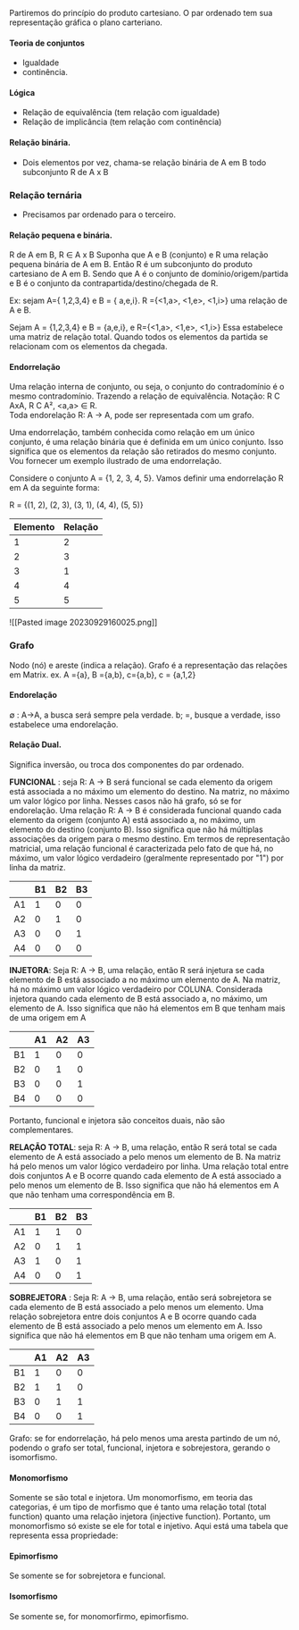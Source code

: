 Partiremos do princípio do produto cartesiano. O par ordenado tem sua representação gráfica o plano carteriano. 
#### Teoria de conjuntos
* Igualdade
* continência.
#### Lógica
* Relação de equivalência (tem relação com igualdade)
*  Relação de implicância (tem relação com continência)
#### Relação binária.
* Dois elementos por vez, chama-se relação binária de A em B todo subconjunto R de A x B
### Relação ternária
* Precisamos par ordenado para o terceiro. 

#### Relação pequena e binária. 
R de A em B, R $\in$ A x B
Suponha que A e B (conjunto) e R uma relação pequena binária de A em B. Então R é um subconjunto do produto cartesiano de A em B. Sendo que A é o conjunto de domínio/origem/partida e B é o conjunto da contrapartida/destino/chegada de R. 

Ex: sejam A={ 1,2,3,4} e B = { a,e,i}. R ={<1,a>, <1,e>, <1,i>} uma relação de A e B. 

Sejam A = {1,2,3,4} e B = {a,e,i}, e R={<1,a>, <1,e>, <1,i>} Essa estabelece uma matriz de relação total. Quando todos os elementos da partida se relacionam com os elementos da chegada. 

#### Endorrelação

Uma relação interna de conjunto, ou seja, o conjunto do contradomínio é o mesmo contradomínio. Trazendo a relação de equivalência.
Notação: R C AxA, R C A², <a,a> $\in$ R.   
Toda endorelação R:  A -> A, pode ser representada com um grafo. 

Uma endorrelação, também conhecida como relação em um único conjunto, é uma relação binária que é definida em um único conjunto. Isso significa que os elementos da relação são retirados do mesmo conjunto. Vou fornecer um exemplo ilustrado de uma endorrelação.

Considere o conjunto A = {1, 2, 3, 4, 5}. Vamos definir uma endorrelação R em A da seguinte forma:

R = {(1, 2), (2, 3), (3, 1), (4, 4), (5, 5)}

| Elemento | Relação  |
|----------|----------|
| 1        |    2     |
| 2        |    3     |
| 3        |    1     |
| 4        |    4     |
| 5        |    5     |


![[Pasted image 20230929160025.png]]

### Grafo 
Nodo (nó) e areste (indica a relação). Grafo é a representação das relações em Matrix. 
ex. A ={a}, B ={a,b}, c={a,b}, c = {a,1,2}
#### Endorelação 
$\emptyset$ : A->A, a busca será sempre pela verdade. 
b; =, busque a verdade, isso estabelece uma endorelação. 

#### Relação Dual. 
Significa inversão, ou troca dos componentes do par ordenado. 

**FUNCIONAL** : seja R: A -> B será funcional se cada elemento da origem está associada a no máximo um elemento do destino. Na matriz, no máximo um valor lógico por linha. 
Nesses casos não há grafo, só se for endorelação. Uma relação R: A -> B é considerada funcional quando cada elemento da origem (conjunto A) está associado a, no máximo, um elemento do destino (conjunto B). Isso significa que não há múltiplas associações da origem para o mesmo destino. Em termos de representação matricial, uma relação funcional é caracterizada pelo fato de que há, no máximo, um valor lógico verdadeiro (geralmente representado por "1") por linha da matriz.

|   | B1 | B2 | B3 |
|---|----|----|----|
| A1| 1  | 0  | 0  |
| A2| 0  | 1  | 0  |
| A3| 0  | 0  | 1  |
| A4| 0  | 0  | 0  |


**INJETORA**: Seja R: A -> B, uma relação, então R será injetura se cada elemento de B está associado a no máximo um elemento de A. Na matriz, há no máximo um valor lógico verdadeiro por COLUNA. Considerada injetora quando cada elemento de B está associado a, no máximo, um elemento de A. Isso significa que não há elementos em B que tenham mais de uma origem em A

|   | A1 | A2 | A3 |
|---|----|----|----|
| B1| 1  | 0  | 0  |
| B2| 0  | 1  | 0  |
| B3| 0  | 0  | 1  |
| B4| 0  | 0  | 0  |


Portanto, funcional e injetora são conceitos duais, não são complementares. 

**RELAÇÃO TOTAL**: seja R: A -> B, uma relação, então R será total se cada elemento de A está associado a pelo menos um elemento de B. Na matriz há pelo menos um valor lógico verdadeiro por linha. 
Uma relação total entre dois conjuntos A e B ocorre quando cada elemento de A está associado a pelo menos um elemento de B. Isso significa que não há elementos em A que não tenham uma correspondência em B.

|   | B1 | B2 | B3 |
|---|----|----|----|
| A1| 1  | 1  | 0  |
| A2| 0  | 1  | 1  |
| A3| 1  | 0  | 1  |
| A4| 0  | 0  | 1  |


**SOBREJETORA** : Seja R: A -> B, uma relação, então será sobrejetora se cada elemento de B está associado a pelo menos um elemento. Uma relação sobrejetora entre dois conjuntos A e B ocorre quando cada elemento de B está associado a pelo menos um elemento em A. Isso significa que não há elementos em B que não tenham uma origem em A. 

|   | A1 | A2 | A3 |
|---|----|----|----|
| B1| 1  | 0  | 0  |
| B2| 1  | 1  | 0  |
| B3| 0  | 1  | 1  |
| B4| 0  | 0  | 1  |

Grafo: se for endorrelação, há pelo menos uma aresta partindo de um nó, podendo o grafo ser total, funcional, injetora e sobrejestora, gerando o isomorfismo. 

#### Monomorfismo
Somente se são total e injetora. 
Um monomorfismo, em teoria das categorias, é um tipo de morfismo que é tanto uma relação total (total function) quanto uma relação injetora (injective function). Portanto, um monomorfismo só existe se ele for total e injetivo. Aqui está uma tabela que representa essa propriedade:
#### Epimorfismo
Se somente se for sobrejetora e funcional. 
#### Isomorfismo
Se somente se, for monomorfirmo, epimorfismo. 